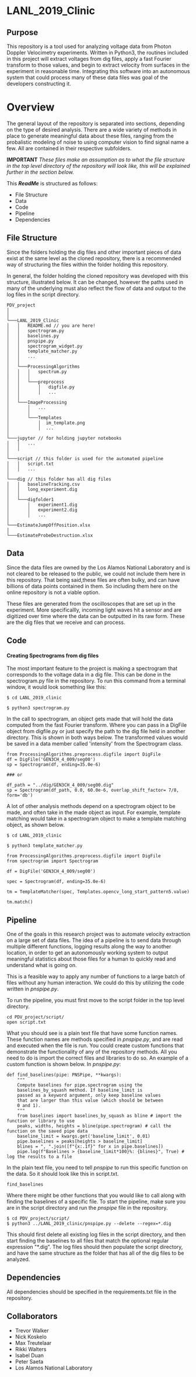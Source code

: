 # LANL_2019_Clinic


## Purpose
This repository is a tool used for analyzing voltage data from Photon Doppler Velocimetry experiments. Written in Python3, the routines included in this project will extract voltages from dig files, apply a fast Fourier transform to those values, and begin to extract velocity from surfaces in the experiment in reasonable time. Integrating this software into an autonomous system that could process many of these data files was goal of the developers constructing it.

# Overview
The general layout of the repository is separated into sections, depending on the type of desired analysis. There are a wide variety of methods in place to generate meaningful data about these files, ranging from the probalistic modeling of noise to using computer vision to find signal name a few. All are contained in their respective subfolders. 

**IMPORTANT**
*These files make an assumption as to what the file structure in the top level directory of the repository will look like, this will be explained further in the section below.*

This ***ReadMe*** is structured as follows:

- File Structure
- Data
- Code 
- Pipeline
- Dependencies


## File Structure

Since the folders holding the dig files and other important pieces of data exist at the same level as the cloned repository, there is a recommended way of structuring the files within the folder holding this repository.

In general, the folder holding the cloned repository was developed with this structure, illustrated below. It can be changed, however the paths used in many of the underlying must also reflect the flow of data and output to the log files in the script directory. 

```
PDV_project
│       
│
└───LANL_2019_Clinic
│   │   README.md // you are here!
│   │   spectrogram.py
│   │   baselines.py
│   │   pnspipe.py
│   │   spectrogram_widget.py
│   │   template_matcher.py
│   │   ...
│   │
│   └───ProcessingAlgorithms
│   │   │   spectrum.py
│   │   │   
│   │   └───preprocess
│   │       │   digfile.py
│   │       │   ...
│   │
│   └───ImageProcessing
│       │   ...
│       │
│       └───Templates
│           │  im_template.png
│           │  ...
│
└───jupyter // for holding jupyter notebooks
│   │   ...
│   │
│
└───script // this folder is used for the automated pipeline
│   │   script.txt
│   │   ...
│   
└───dig // this folder has all dig files
│   │   baselineTracking.csv
│   │   long_experiment.dig 
│   │
│   └───digfolder1
│       │   experiment1.dig
│       │   experiment2.dig
│       │   ... 
│
└───EstimateJumpOffPosition.xlsx
│
└───EstimateProbeDestruction.xlsx

```


## Data 

Since the data files are owned by the Los Alamos National Laboratory and is not cleared to be released to the public, we could not include them here in this repository. That being said,these files are often bulky, and can have billions of data points contained in them. So including them here on the online repository is not a viable option.

These files are generated from the oscilloscopes that are set up in the experiment. More specificallly, incoming light waves hit a sensor and are digitized over time where the data can be outputted in its raw form. These are the dig files that we receive and can process. 

## Code

#### Creating Spectrograms from dig files

The most important feature to the project is making a spectrogram that corresponds to the voltage data in a dig file. This can be done in the spectrogram.py file in the repository. To run this command from a terminal window, it would look something like this: 

```Python3
$ cd LANL_2019_clinic

$ python3 spectrogram.py
```

In the call to spectrogram, an object gets made that will hold the data computed from the fast Fourier transform. Where you can pass in a DigFile object from digfile.py or just specify the path to the dig file held in another directory. This is shown in both ways below. The transformed values would be saved in a data member called 'intensity' from the Spectrogram class. 

```
from ProcessingAlgorithms.preprocess.digfile import DigFile
df = DigFile('GEN3CH_4_009/seg00')
sp = Spectrogram(df, ending=35.0e-6)

### or 

df_path = "../dig/GEN3CH_4_009/seg00.dig"
sp = Spectrogram(df_path, 0.0, 60.0e-6, overlap_shift_factor= 7/8, form='db')
```

A lot of other analysis methods depend on a spectrogram object to be made, and often take in the made object as input. For example, template matching would take in a spectrogram object to make a template matching object, as shown below. 

```Python3
$ cd LANL_2019_clinic

$ python3 template_matcher.py
```

```
from ProcessingAlgorithms.preprocess.digfile import DigFile
from spectrogram import Spectrogram

df = DigFile('GEN3CH_4_009/seg00')

spec = Spectrogram(df, ending=35.0e-6)

tm = TemplateMatcher(spec, Templates.opencv_long_start_pattern5.value)

tm.match()
```

## Pipeline

One of the goals in this research project was to automate velocity extraction on a large set of data files. The idea of a pipeline is to send data through multiple different functions, logging results along the way to another location, in order to get an autonomously working system to output meaningful statistics about those files for a human to quickly read and understand what is going on. 

This is a feasible way to apply any number of functions to a large batch of files without any human interaction. We could do this by utilizing the code written in *pnspipe.py*. 

To run the pipeline, you must first move to the script folder in the top level directory. 

```
cd PDV_project/script/
open script.txt
```

What you should see is a plain text file that have some function names. These function names are methods specified in *pnspipe.py*, and are read and executed when the file is run. You could create custom functions that demonstrate the functionality of any of the repository methods. All you need to do is import the correct files and libraries to do so. An example of a custom function is shown below. In *pnspipe.py*:

```
def find_baselines(pipe: PNSPipe, **kwargs):
    """
    Compute baselines for pipe.spectrogram using the
    baselines_by_squash method. If baseline_limit is
    passed as a keyword argument, only keep baseline values
    that are larger than this value (which should be between
    0 and 1).
    """
    from baselines import baselines_by_squash as bline # import the function or library to use
    peaks, widths, heights = bline(pipe.spectrogram) # call the function on the saved pipe data
    baseline_limit = kwargs.get('baseline_limit', 0.01)
    pipe.baselines = peaks[heights > baseline_limit]
    blines = ", ".join([f"{x:.1f}" for x in pipe.baselines])
    pipe.log(f"Baselines > {baseline_limit*100}%: {blines}", True) # log the results to a file

```

In the plain text file, you need to tell *pnspipe* to run this specific function on the data. So it should look like this in script.txt.

```
find_baselines

```

Where there might be other functions that you would like to call along with finding the baselines of a specific file. To start the pipeline, make sure you are in the script directory and run the *pnspipe* file in the repository. 

```
$ cd PDV_project/script/
$ python3 ../LANL_2019_clinic/pnspipe.py --delete --regex=*.dig

```

This should first delete all existing log files in the script directory, and then start finding the baselines to all files that match the optional regular expression "*.dig". The log files should then populate the script directory, and have the same structure as the folder that has all of the dig files to be analyzed. 


## Dependencies

All dependencies should be specified in the requirements.txt file in the repository. 


## Collaborators

* Trevor Walker
* Nick Koskelo 
* Max Treutelaar 
* Rikki Walters
* Isabel Duan
* Peter Saeta
* Los Alamos National Laboratory
